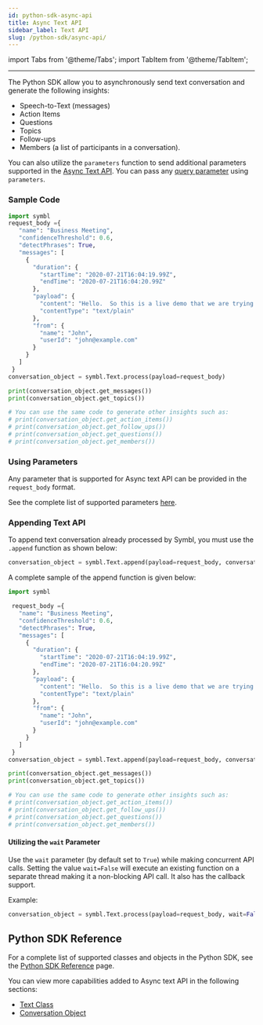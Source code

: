 ```yaml
---
id: python-sdk-async-api
title: Async Text API 
sidebar_label: Text API
slug: /python-sdk/async-api/
---
```

import Tabs from '@theme/Tabs';
import TabItem from '@theme/TabItem';

--- 

The Python SDK allow you to asynchronously send text conversation and generate the following insights:

- Speech-to-Text (messages)
- Action Items
- Questions
- Topics
- Follow-ups
- Members (a list of participants in a conversation).

You can also utilize the `parameters` function to send additional parameters supported in the [Async Text API](/docs/async-api/overview/text/post-text/#request-body). You can pass any [query parameter](/docs/async-api/overview/text/post-text#query-params) using `parameters`.


### Sample Code
```python
import symbl
request_body ={
   "name": "Business Meeting",
   "confidenceThreshold": 0.6,
   "detectPhrases": True,
   "messages": [
     {
       "duration": {
         "startTime": "2020-07-21T16:04:19.99Z",
         "endTime": "2020-07-21T16:04:20.99Z"
       },
       "payload": {
         "content": "Hello.  So this is a live demo that we are trying to give very we are going to show how the platform detects various insights can do transcription in real-time and also the different topics of discussions, which would be generated after the call is over, and they will be an email that will be sent to the inbox.  So that is the idea.  So I am going to do a quick conversation.  I would say where I will demonstrate all of this great catching up.  Thanks for calling good to hear.  From you.  And I would love to hear more about what you have to offer?  I will set up a time and appointment probably sometime tomorrow evening where we can go over the documents that you are providing.  I love all the plants.  I just need to discuss with my family in terms of which one will we go forward with it?  It very excited to hear from you and the discount and look forward to talking sharply.  I have a quick question though.  Is there basically website?  Where I can go to and look at all these details myself.  It will be very helpful.  Can you also share the quotation to me on email so that I can go ahead and talk about it with my other kind of folks in the family? Thanks a lot.  Thanks for calling good catching up.  Talk soon.",
         "contentType": "text/plain"
       },
       "from": {
         "name": "John",
         "userId": "john@example.com"
       }
     }
   ]
 }
conversation_object = symbl.Text.process(payload=request_body)

print(conversation_object.get_messages()) 
print(conversation_object.get_topics()) 

# You can use the same code to generate other insights such as:
# print(conversation_object.get_action_items()) 
# print(conversation_object.get_follow_ups()) 
# print(conversation_object.get_questions())
# print(conversation_object.get_members())
```
### Using Parameters

Any parameter that is supported for Async text API can be provided in the `request_body` format.

See the complete list of supported parameters [here](/docs/async-api/overview/text/post-text/#request-body). 

### Appending Text API

To append text conversation already processed by Symbl, you must use the `.append` function as shown below: 

```py
conversation_object = symbl.Text.append(payload=request_body, conversation_id='5274326339158016')
``` 

A complete sample of the append function is given below: 

```py 
import symbl

 request_body ={
   "name": "Business Meeting",
   "confidenceThreshold": 0.6,
   "detectPhrases": True,
   "messages": [
     {
       "duration": {
         "startTime": "2020-07-21T16:04:19.99Z",
         "endTime": "2020-07-21T16:04:20.99Z"
       },
       "payload": {
         "content": "Hello.  So this is a live demo that we are trying to give very we are going to show how the platform detects various insights can do transcription in real-time and also the different topics of discussions, which would be generated after the call is over, and they will be an email that will be sent to the inbox.  So that is the idea.  So I am going to do a quick conversation.  I would say where I will demonstrate all of this great catching up.  Thanks for calling good to hear.  From you.  And I would love to hear more about what you have to offer?  I will set up a time and appointment probably sometime tomorrow evening where we can go over the documents that you are providing.  I love all the plants.  I just need to discuss with my family in terms of which one will we go forward with it?  It very excited to hear from you and the discount and look forward to talking sharply.  I have a quick question though.  Is there basically website?  Where I can go to and look at all these details myself.  It will be very helpful.  Can you also share the quotation to me on email so that I can go ahead and talk about it with my other kind of folks in the family? Thanks a lot.  Thanks for calling good catching up.  Talk soon.",
         "contentType": "text/plain"
       },
       "from": {
         "name": "John",
         "userId": "john@example.com"
       }
     }
   ]
 }
conversation_object = symbl.Text.append(payload=request_body, conversation_id='5274326339158016')

print(conversation_object.get_messages())
print(conversation_object.get_topics()) 

# You can use the same code to generate other insights such as:
# print(conversation_object.get_action_items()) 
# print(conversation_object.get_follow_ups()) 
# print(conversation_object.get_questions())
# print(conversation_object.get_members())
```


#### Utilizing the `wait` Parameter

Use the `wait` parameter (by default set to `True`) while making concurrent API calls. Setting the value `wait=False` will execute an existing function on a separate thread making it a non-blocking API call. It also has the callback support.<br/>

Example:
```py
conversation_object = symbl.Text.process(payload=request_body, wait=False)
```
## Python SDK Reference

For a complete list of supported classes and objects in the Python SDK, see the [Python SDK Reference](/docs/python-sdk/python-sdk-reference) page. 

You can view more capabilities added to Async text API in the following sections:

- [Text Class](/docs/python-sdk/python-sdk-reference#text-class)<br/>
- [Conversation Object](/docs/python-sdk/python-sdk-reference#conversation-object)